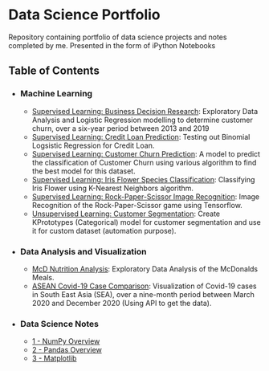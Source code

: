 # Data Science Portfolio
Repository containing portfolio of data science projects and notes completed by me. Presented in the form of iPython Notebooks

## Table of Contents

- ### Machine Learning

	- [Supervised Learning: Business Decision Research](https://github.com/mch-fauzy/Data-Science/blob/main/Business_Decision_Research/Business_Decision_Research.ipynb): Exploratory Data Analysis and Logistic Regression modelling to determine customer churn, over a six-year period between 2013 and 2019
	- [Supervised Learning: Credit Loan Prediction](https://github.com/mch-fauzy/Data-Science/blob/main/Give-Me-Some-Credit/Standardized%20Binomial%20Logistic%20Regression.ipynb): Testing out Binomial Logsistic Regression for Credit Loan.
	- [Supervised Learning: Customer Churn Prediction](https://github.com/mch-fauzy/Data-Science/blob/main/Customer%20Churn%20Prediction-ML/%20Customer%20Churn%20Prediction%20using%20Machine%20Learning.ipynb): A model to predict the classification of Customer Churn using various algorithm to find the best model for this dataset.
	- [Supervised Learning: Iris Flower Species Classification](https://github.com/mch-fauzy/Data-Science/blob/main/Iris-Flower-ML/KNN%20-%20Iris%20Flower.ipynb): Classifying Iris Flower using K-Nearest Neighbors algorithm.
	- [Supervised Learning: Rock-Paper-Scissor Image Recognition](https://github.com/mch-fauzy/Data-Science/blob/main/Rock-Paper-Scissors-ML/Rock_Paper_Scissors.ipynb): Image Recognition of the Rock-Paper-Scissor game using Tensorflow.
  	- [Unsupervised Learning: Customer Segmentation](https://github.com/mch-fauzy/Data-Science/blob/main/Data%20Science%20in%20Marketing_Customer%20Segmentation-ML/KPrototypes_Data_Science_in_Marketing_Customer_Segmentation_with_Python.ipynb): Create KPrototypes (Categorical) model for customer segmentation and use it for custom dataset (automation purpose).


- ### Data Analysis and Visualization

	- [McD Nutrition Analysis](https://github.com/mch-fauzy/Data-Science/blob/main/McD-Nutritional-Facts/MCD_v2.ipynb): Exploratory Data Analysis of the McDonalds Meals.
	- [ASEAN Covid-19 Case Comparison](https://github.com/mch-fauzy/Data-Science/blob/main/ASEAN%20Covid-19%20Analysis/ASEAN%20Covid-19%20Analysis.ipynb): Visualization of Covid-19 cases in South East Asia (SEA), over a nine-month period between March 2020 and December 2020 (Using API to get the data).

- ### Data Science Notes
	- [1 - NumPy Overview](https://github.com/mch-fauzy/Data-Science/blob/main/Data_Science_Notes/1%20-%20NumPy%20Overview.ipynb)
	- [2 - Pandas Overview](https://github.com/mch-fauzy/Data-Science/blob/main/Data_Science_Notes/2%20-%20Pandas%20Overview.ipynb)
	- [3 - Matplotlib](https://github.com/mch-fauzy/Data-Science/blob/main/Data_Science_Notes/3%20-%20Matplotlib.ipynb)
	
